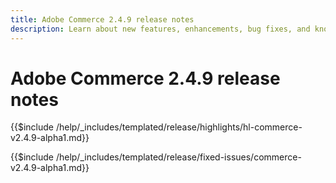```yaml
---
title: Adobe Commerce 2.4.9 release notes
description: Learn about new features, enhancements, bug fixes, and known issues in the 2.4.9 Adobe Commerce release.
---
```


# Adobe Commerce 2.4.9 release notes

<!-- Highlights in v2.4.9-alpha1 -->

{{$include /help/_includes/templated/release/highlights/hl-commerce-v2.4.9-alpha1.md}}

<!-- Fixed issues in v2.4.9-alpha1 -->

{{$include /help/_includes/templated/release/fixed-issues/commerce-v2.4.9-alpha1.md}}
